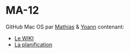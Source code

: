 # MA-12
GitHub Mac OS par [Mathias](https://github.com/mathiasgui) & [Yoann](https://github.com/yovatar) contenant:
* [Le WIKI](https://github.com/mathiasgui/MA-12/wiki)
*  [La planification](https://trello.com/b/Sd7KsR60/mac-os)
